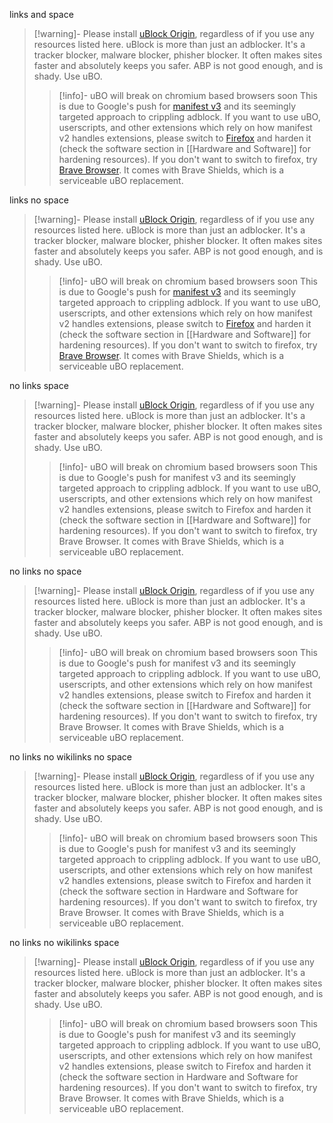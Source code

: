 links and space
> [!warning]- Please install [uBlock Origin](https://github.com/gorhill/uBlock), regardless of if you use any resources listed here.
> uBlock is more than just an adblocker. It's a tracker blocker, malware blocker, phisher blocker. It often makes sites faster and absolutely keeps you safer. ABP is not good enough, and is shady. Use uBO.
> > [!info]- uBO will break on chromium based browsers soon
> > This is due to Google's push for [manifest v3](https://www.eff.org/deeplinks/2021/12/googles-manifest-v3-still-hurts-privacy-security-innovation) and its seemingly targeted approach to crippling adblock. If you want to use uBO, userscripts, and other extensions which rely on how manifest v2 handles extensions, please switch to [Firefox](https://www.mozilla.org/en-US/firefox/new/) and harden it (check the software section in [[Hardware and Software]] for hardening resources). If you don't want to switch to firefox, try [Brave Browser](https://brave.com/). It comes with Brave Shields, which is a serviceable uBO replacement. 

links no space

> [!warning]- Please install [uBlock Origin](https://github.com/gorhill/uBlock), regardless of if you use any resources listed here.
> uBlock is more than just an adblocker. It's a tracker blocker, malware blocker, phisher blocker. It often makes sites faster and absolutely keeps you safer. ABP is not good enough, and is shady. Use uBO.
>> [!info]- uBO will break on chromium based browsers soon
>> This is due to Google's push for [manifest v3](https://www.eff.org/deeplinks/2021/12/googles-manifest-v3-still-hurts-privacy-security-innovation) and its seemingly targeted approach to crippling adblock. If you want to use uBO, userscripts, and other extensions which rely on how manifest v2 handles extensions, please switch to [Firefox](https://www.mozilla.org/en-US/firefox/new/) and harden it (check the software section in [[Hardware and Software]] for hardening resources). If you don't want to switch to firefox, try [Brave Browser](https://brave.com/). It comes with Brave Shields, which is a serviceable uBO replacement. 

no links space

> [!warning]- Please install [uBlock Origin](https://github.com/gorhill/uBlock), regardless of if you use any resources listed here.
> uBlock is more than just an adblocker. It's a tracker blocker, malware blocker, phisher blocker. It often makes sites faster and absolutely keeps you safer. ABP is not good enough, and is shady. Use uBO.
> > [!info]- uBO will break on chromium based browsers soon
> > This is due to Google's push for manifest v3 and its seemingly targeted approach to crippling adblock. If you want to use uBO, userscripts, and other extensions which rely on how manifest v2 handles extensions, please switch to Firefox and harden it (check the software section in [[Hardware and Software]] for hardening resources). If you don't want to switch to firefox, try Brave Browser. It comes with Brave Shields, which is a serviceable uBO replacement. 

no links no space

> [!warning]- Please install [uBlock Origin](https://github.com/gorhill/uBlock), regardless of if you use any resources listed here.
> uBlock is more than just an adblocker. It's a tracker blocker, malware blocker, phisher blocker. It often makes sites faster and absolutely keeps you safer. ABP is not good enough, and is shady. Use uBO.
>> [!info]- uBO will break on chromium based browsers soon
>> This is due to Google's push for manifest v3 and its seemingly targeted approach to crippling adblock. If you want to use uBO, userscripts, and other extensions which rely on how manifest v2 handles extensions, please switch to Firefox and harden it (check the software section in [[Hardware and Software]] for hardening resources). If you don't want to switch to firefox, try Brave Browser. It comes with Brave Shields, which is a serviceable uBO replacement. 

no links no wikilinks no space

> [!warning]- Please install [uBlock Origin](https://github.com/gorhill/uBlock), regardless of if you use any resources listed here.
> uBlock is more than just an adblocker. It's a tracker blocker, malware blocker, phisher blocker. It often makes sites faster and absolutely keeps you safer. ABP is not good enough, and is shady. Use uBO.
>> [!info]- uBO will break on chromium based browsers soon
>> This is due to Google's push for manifest v3 and its seemingly targeted approach to crippling adblock. If you want to use uBO, userscripts, and other extensions which rely on how manifest v2 handles extensions, please switch to Firefox and harden it (check the software section in Hardware and Software for hardening resources). If you don't want to switch to firefox, try Brave Browser. It comes with Brave Shields, which is a serviceable uBO replacement. 

no links no wikilinks space

> [!warning]- Please install [uBlock Origin](https://github.com/gorhill/uBlock), regardless of if you use any resources listed here.
> uBlock is more than just an adblocker. It's a tracker blocker, malware blocker, phisher blocker. It often makes sites faster and absolutely keeps you safer. ABP is not good enough, and is shady. Use uBO.
> > [!info]- uBO will break on chromium based browsers soon
> > This is due to Google's push for manifest v3 and its seemingly targeted approach to crippling adblock. If you want to use uBO, userscripts, and other extensions which rely on how manifest v2 handles extensions, please switch to Firefox and harden it (check the software section in Hardware and Software for hardening resources). If you don't want to switch to firefox, try Brave Browser. It comes with Brave Shields, which is a serviceable uBO replacement. 
